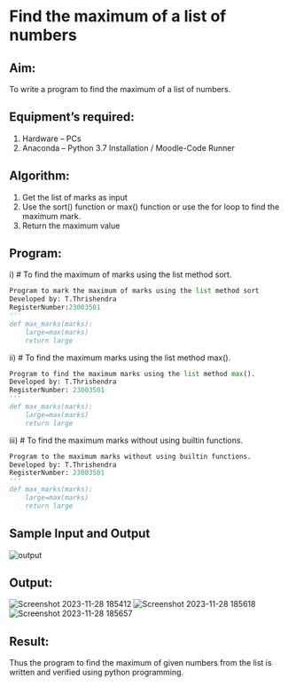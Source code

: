 # Find the maximum of a list of numbers
## Aim:
To write a program to find the maximum of a list of numbers.
## Equipment’s required:
1.	Hardware – PCs
2.	Anaconda – Python 3.7 Installation / Moodle-Code Runner
## Algorithm:
1.	Get the list of marks as input
2.	Use the sort() function or max() function or use the for loop to find the maximum mark.
3.	Return the maximum value
## Program:

i)	# To find the maximum of marks using the list method sort.
```Python
Program to mark the maximum of marks using the list method sort
Developed by: T.Thrishendra
RegisterNumber:23003501 
'''
def max_marks(marks):
    large=max(marks)
    return large


```

ii)	# To find the maximum marks using the list method max().
```Python
Program to find the maximum marks using the list method max().
Developed by: T.Thrishendra
RegisterNumber: 23003501
'''
def max_marks(marks):
    large=max(marks)
    return large


```

iii) # To find the maximum marks without using builtin functions.
```Python
Program to the maximum marks without using builtin functions.
Developed by: T.Thrishendra
RegisterNumber: 23003501
'''
def max_marks(marks):
    large=max(marks)
    return large


```
## Sample Input and Output
![output](./img/max_marks1.jpg) 

## Output:
![Screenshot 2023-11-28 185412](https://github.com/Thrishendra/FindMaximum/assets/145742464/7a734279-7cbc-49f5-9df3-7c417d44e078)
![Screenshot 2023-11-28 185618](https://github.com/Thrishendra/FindMaximum/assets/145742464/63754b2e-15ca-40a0-8a1b-623542bcf8dc)
![Screenshot 2023-11-28 185657](https://github.com/Thrishendra/FindMaximum/assets/145742464/5f16e228-86af-4927-a1fc-5a936d9239f2)


## Result:
Thus the program to find the maximum of given numbers from the list is written and verified using python programming.
